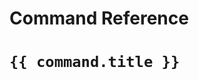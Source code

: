 # Command Reference

<script>
  import pages from '@temp/pages'
  export default {
    computed: {
      commands() {
        return pages
          .filter(p => p.path.indexOf('/commands/') >= 0)
          .sort((a,b) => (a.title > b.title) ? 1 : ((b.title > a.title) ? -1 : 0));
      }
    }
  }
</script>

<div v-for="command in commands">
   <h1><code>{{ command.title }}</code></h1>
   <Content :page-key="command.key"/>
</div>
